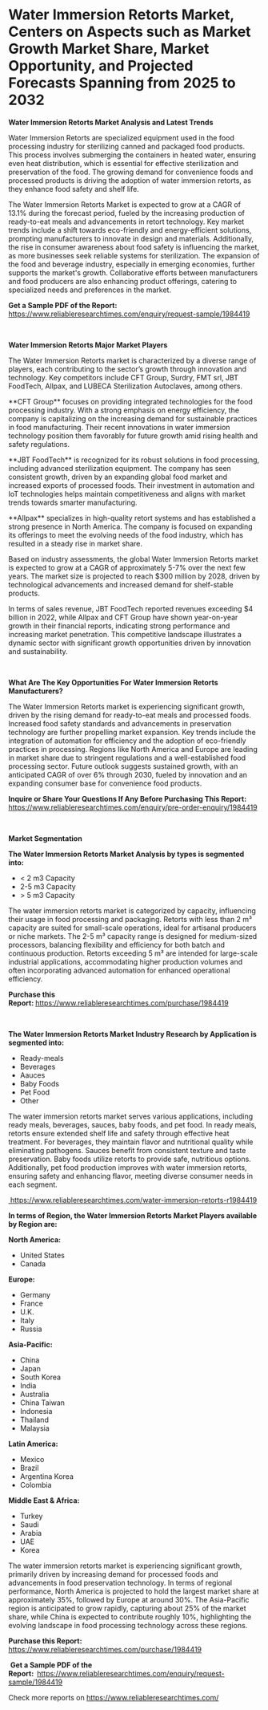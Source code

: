 <p><h1>Water Immersion Retorts Market, Centers on Aspects such as Market Growth Market Share, Market Opportunity, and Projected Forecasts Spanning from 2025 to 2032</h1></p><p><strong>Water Immersion Retorts Market Analysis and Latest Trends</strong></p>
<p><p>Water Immersion Retorts are specialized equipment used in the food processing industry for sterilizing canned and packaged food products. This process involves submerging the containers in heated water, ensuring even heat distribution, which is essential for effective sterilization and preservation of the food. The growing demand for convenience foods and processed products is driving the adoption of water immersion retorts, as they enhance food safety and shelf life.</p><p>The Water Immersion Retorts Market is expected to grow at a CAGR of 13.1% during the forecast period, fueled by the increasing production of ready-to-eat meals and advancements in retort technology. Key market trends include a shift towards eco-friendly and energy-efficient solutions, prompting manufacturers to innovate in design and materials. Additionally, the rise in consumer awareness about food safety is influencing the market, as more businesses seek reliable systems for sterilization. The expansion of the food and beverage industry, especially in emerging economies, further supports the market's growth. Collaborative efforts between manufacturers and food producers are also enhancing product offerings, catering to specialized needs and preferences in the market.</p></p>
<p><strong>Get a Sample PDF of the Report:&nbsp;</strong> <a href="https://www.reliableresearchtimes.com/enquiry/request-sample/1984419?utm_campaign=2384&utm_medium=2&utm_source=Github&utm_content=ia&utm_term=20022025&utm_id=water-immersion-retorts">https://www.reliableresearchtimes.com/enquiry/request-sample/1984419</a></p>
<p>&nbsp;</p>
<p><strong>Water Immersion Retorts Major Market Players</strong></p>
<p><p>The Water Immersion Retorts market is characterized by a diverse range of players, each contributing to the sector’s growth through innovation and technology. Key competitors include CFT Group, Surdry, FMT srl, JBT FoodTech, Allpax, and LUBECA Sterilization Autoclaves, among others.</p><p>**CFT Group** focuses on providing integrated technologies for the food processing industry. With a strong emphasis on energy efficiency, the company is capitalizing on the increasing demand for sustainable practices in food manufacturing. Their recent innovations in water immersion technology position them favorably for future growth amid rising health and safety regulations.</p><p>**JBT FoodTech** is recognized for its robust solutions in food processing, including advanced sterilization equipment. The company has seen consistent growth, driven by an expanding global food market and increased exports of processed foods. Their investment in automation and IoT technologies helps maintain competitiveness and aligns with market trends towards smarter manufacturing.</p><p>**Allpax** specializes in high-quality retort systems and has established a strong presence in North America. The company is focused on expanding its offerings to meet the evolving needs of the food industry, which has resulted in a steady rise in market share.</p><p>Based on industry assessments, the global Water Immersion Retorts market is expected to grow at a CAGR of approximately 5-7% over the next few years. The market size is projected to reach $300 million by 2028, driven by technological advancements and increased demand for shelf-stable products.</p><p>In terms of sales revenue, JBT FoodTech reported revenues exceeding $4 billion in 2022, while Allpax and CFT Group have shown year-on-year growth in their financial reports, indicating strong performance and increasing market penetration. This competitive landscape illustrates a dynamic sector with significant growth opportunities driven by innovation and sustainability.</p></p>
<p>&nbsp;</p>
<p><strong>What Are The Key Opportunities For Water Immersion Retorts Manufacturers?</strong></p>
<p><p>The Water Immersion Retorts market is experiencing significant growth, driven by the rising demand for ready-to-eat meals and processed foods. Increased food safety standards and advancements in preservation technology are further propelling market expansion. Key trends include the integration of automation for efficiency and the adoption of eco-friendly practices in processing. Regions like North America and Europe are leading in market share due to stringent regulations and a well-established food processing sector. Future outlook suggests sustained growth, with an anticipated CAGR of over 6% through 2030, fueled by innovation and an expanding consumer base for convenience food products.</p></p>
<p><strong>Inquire or Share Your Questions If Any Before Purchasing This Report:</strong> <a href="https://www.reliableresearchtimes.com/enquiry/pre-order-enquiry/1984419?utm_campaign=2384&utm_medium=2&utm_source=Github&utm_content=ia&utm_term=20022025&utm_id=water-immersion-retorts">https://www.reliableresearchtimes.com/enquiry/pre-order-enquiry/1984419</a></p>
<p>&nbsp;</p>
<p><strong>Market Segmentation</strong></p>
<p><strong>The Water Immersion Retorts Market Analysis by types is segmented into:</strong></p>
<p><ul><li>< 2 m3 Capacity</li><li>2-5 m3 Capacity</li><li>> 5 m3 Capacity</li></ul></p>
<p><p>The water immersion retorts market is categorized by capacity, influencing their usage in food processing and packaging. Retorts with less than 2 m³ capacity are suited for small-scale operations, ideal for artisanal producers or niche markets. The 2-5 m³ capacity range is designed for medium-sized processors, balancing flexibility and efficiency for both batch and continuous production. Retorts exceeding 5 m³ are intended for large-scale industrial applications, accommodating higher production volumes and often incorporating advanced automation for enhanced operational efficiency.</p></p>
<p><strong>Purchase this Report:&nbsp;</strong><a href="https://www.reliableresearchtimes.com/purchase/1984419?utm_campaign=2384&utm_medium=2&utm_source=Github&utm_content=ia&utm_term=20022025&utm_id=water-immersion-retorts">https://www.reliableresearchtimes.com/purchase/1984419</a></p>
<p>&nbsp;</p>
<p><strong>The Water Immersion Retorts Market Industry Research by Application is segmented into:</strong></p>
<p><ul><li>Ready-meals</li><li>Beverages</li><li>Aauces</li><li>Baby Foods</li><li>Pet Food</li><li>Other</li></ul></p>
<p><p>The water immersion retorts market serves various applications, including ready meals, beverages, sauces, baby foods, and pet food. In ready meals, retorts ensure extended shelf life and safety through effective heat treatment. For beverages, they maintain flavor and nutritional quality while eliminating pathogens. Sauces benefit from consistent texture and taste preservation. Baby foods utilize retorts to provide safe, nutritious options. Additionally, pet food production improves with water immersion retorts, ensuring safety and enhancing flavor, meeting diverse consumer needs in each segment.</p></p>
<p><a href="https://www.reliableresearchtimes.com/water-immersion-retorts-r1984419?utm_campaign=2384&utm_medium=2&utm_source=Github&utm_content=ia&utm_term=20022025&utm_id=water-immersion-retorts">&nbsp;https://www.reliableresearchtimes.com/water-immersion-retorts-r1984419</a></p>
<p><strong>In terms of Region, the Water Immersion Retorts Market Players available by Region are:</strong></p>
<p>
    <p> <strong> North America: </strong>
        <ul>
            <li>United States</li>
            <li>Canada</li>
        </ul>
        </p> 
    <p> <strong> Europe: </strong>
        <ul>
            <li>Germany</li>
            <li>France</li>
            <li>U.K.</li>
            <li>Italy</li>
            <li>Russia</li>
        </ul>
        </p> 
    <p> <strong> Asia-Pacific: </strong>
        <ul>
            <li>China</li>
            <li>Japan</li>
            <li>South Korea</li>
            <li>India</li>
            <li>Australia</li>
            <li>China Taiwan</li>
            <li>Indonesia</li>
            <li>Thailand</li>
            <li>Malaysia</li>
        </ul>
        </p> 
    <p> <strong> Latin America: </strong>
        <ul>
            <li>Mexico</li>
            <li>Brazil</li>
            <li>Argentina Korea</li>
            <li>Colombia</li>
        </ul>
        </p> 
    <p> <strong> Middle East & Africa: </strong>
        <ul>
            <li>Turkey</li>
            <li>Saudi</li>
            <li>Arabia</li>
            <li>UAE</li>
            <li>Korea</li>
        </ul>
    </p>
    </p>
<p><p>The water immersion retorts market is experiencing significant growth, primarily driven by increasing demand for processed foods and advancements in food preservation technology. In terms of regional performance, North America is projected to hold the largest market share at approximately 35%, followed by Europe at around 30%. The Asia-Pacific region is anticipated to grow rapidly, capturing about 25% of the market share, while China is expected to contribute roughly 10%, highlighting the evolving landscape in food processing technology across these regions.</p></p>
<p><strong>Purchase this Report: </strong><a href="https://www.reliableresearchtimes.com/purchase/1984419?utm_campaign=2384&utm_medium=2&utm_source=Github&utm_content=ia&utm_term=20022025&utm_id=water-immersion-retorts">https://www.reliableresearchtimes.com/purchase/1984419</a></p>
<p>&nbsp;<strong>Get a Sample PDF of the Report:&nbsp;&nbsp;</strong><a href="https://www.reliableresearchtimes.com/enquiry/request-sample/1984419?utm_campaign=2384&utm_medium=2&utm_source=Github&utm_content=ia&utm_term=20022025&utm_id=water-immersion-retorts">https://www.reliableresearchtimes.com/enquiry/request-sample/1984419</a></p>
<p><strong></strong></p>
<p>Check more reports on <a href="https://www.reliableresearchtimes.com/?utm_campaign=2384&utm_medium=2&utm_source=Github&utm_content=ia&utm_term=20022025&utm_id=water-immersion-retorts">https://www.reliableresearchtimes.com/</a></p>